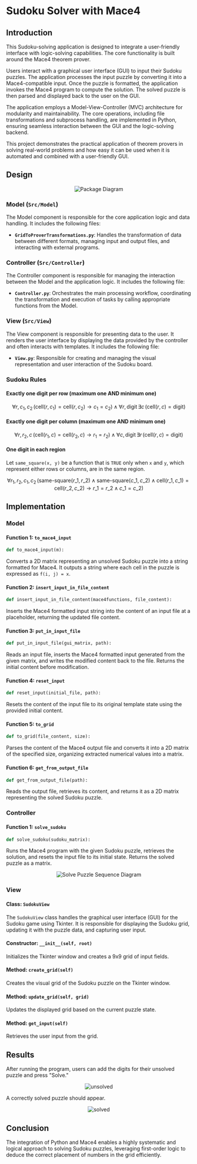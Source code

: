 # Sudoku Solver with Mace4

## Introduction
This Sudoku-solving application is designed to integrate a user-friendly interface with logic-solving capabilities. The core functionality is built around the Mace4 theorem prover.

Users interact with a graphical user interface (GUI) to input their Sudoku puzzles. The application processes the input puzzle by converting it into a Mace4-compatible input. Once the puzzle is formatted, the application invokes the Mace4 program to compute the solution. The solved puzzle is then parsed and displayed back to the user on the GUI.

The application employs a Model-View-Controller (MVC) architecture for modularity and maintainability. The core operations, including file transformations and subprocess handling, are implemented in Python, ensuring seamless interaction between the GUI and the logic-solving backend.

This project demonstrates the practical application of theorem provers in solving real-world problems and how easy it can be used when it is automated and combined with a user-friendly GUI.

## Design

<div align="center">
  <img src="https://github.com/user-attachments/assets/ce8f0457-2bd4-484a-844a-4154ed80fa7e" alt="Package Diagram">
</div>

### Model (`Src/Model`)

The Model component is responsible for the core application logic and data handling. It includes the following files:

- **`GridToProverTransformations.py`**: Handles the transformation of data between different formats, managing input and output files, and interacting with external programs.

### Controller (`Src/Controller`)

The Controller component is responsible for managing the interaction between the Model and the application logic. It includes the following file:

- **`Controller.py`**: Orchestrates the main processing workflow, coordinating the transformation and execution of tasks by calling appropriate functions from the Model.

### View (`Src/View`)

The View component is responsible for presenting data to the user. It renders the user interface by displaying the data provided by the controller and often interacts with templates. It includes the following file:

- **`View.py`**: Responsible for creating and managing the visual representation and user interaction of the Sudoku board.

### Sudoku Rules

#### Exactly one digit per row (maximum one AND minimum one)

$$
\forall r, c_1, c_2 \,  \big( \text{cell}(r, c_1) = \text{cell}(r, c_2) \rightarrow c_1 = c_2 \big) \land \forall r, \text{digit} \, \exists c \,  \big( \text{cell}(r, c) = \text{digit} \big)
$$

#### Exactly one digit per column (maximum one AND minimum one)

$$
\forall r, r_2, c \,  \big( \text{cell}(r_1, c) = \text{cell}(r_2, c) \rightarrow r_1 = r_2 \big) \land \forall c, \text{digit} \, \exists r \,  \big( \text{cell}(r, c) = \text{digit} \big)
$$

#### One digit in each region

Let `same_square(x, y)` be a function that is `TRUE` only when `x` and `y`, which represent either rows or columns, are in the same region.

$$
\forall r_1, r_2, c_1, c_2 \, \big( \text{same-square}(r\_1, r\_2) \land \text{same-square}(c\_1, c\_2) \land \text{cell}(r\_1, c\_1) = \text{cell}(r\_2, c\_2) \rightarrow r\_1 = r\_2 \land c\_1 = c\_2 \big)
$$


## Implementation

### Model

#### Function 1: `to_mace4_input`

```python
def to_mace4_input(m):
```

Converts a 2D matrix representing an unsolved Sudoku puzzle into a string formatted for Mace4. It outputs a string where each cell in the puzzle is expressed as `f(i, j) = x`.

#### Function 2: `insert_input_in_file_content`

```python
def insert_input_in_file_content(mace4functions, file_content):
```

Inserts the Mace4 formatted input string into the content of an input file at a placeholder, returning the updated file content.

#### Function 3: `put_in_input_file`

```python
def put_in_input_file(gui_matrix, path):
```

Reads an input file, inserts the Mace4 formatted input generated from the given matrix, and writes the modified content back to the file. Returns the initial content before modification.

#### Function 4: `reset_input`

```python
def reset_input(initial_file, path):
```

Resets the content of the input file to its original template state using the provided initial content.

#### Function 5: `to_grid`

```python
def to_grid(file_content, size):
```

Parses the content of the Mace4 output file and converts it into a 2D matrix of the specified size, organizing extracted numerical values into a matrix.

#### Function 6: `get_from_output_file`

```python
def get_from_output_file(path):
```

Reads the output file, retrieves its content, and returns it as a 2D matrix representing the solved Sudoku puzzle.

### Controller

#### Function 1: `solve_sudoku`

```python
def solve_sudoku(sudoku_matrix):
```

Runs the Mace4 program with the given Sudoku puzzle, retrieves the solution, and resets the input file to its initial state. Returns the solved puzzle as a matrix.

<div align="center">
  <img src="https://github.com/user-attachments/assets/14f882ae-750d-41f1-a98f-16c1b0fd79fe" alt="Solve Puzzle Sequence Diagram">
</div>


### View

#### Class: `SudokuView`

The `SudokuView` class handles the graphical user interface (GUI) for the Sudoku game using Tkinter. It is responsible for displaying the Sudoku grid, updating it with the puzzle data, and capturing user input.

#### Constructor: `__init__(self, root)`

Initializes the Tkinter window and creates a 9x9 grid of input fields.

#### Method: `create_grid(self)`

Creates the visual grid of the Sudoku puzzle on the Tkinter window.

#### Method: `update_grid(self, grid)`

Updates the displayed grid based on the current puzzle state.

#### Method: `get_input(self)`

Retrieves the user input from the grid.

## Results

After running the program, users can add the digits for their unsolved puzzle and press "Solve."

<div align="center">
  <img src="https://github.com/user-attachments/assets/88f842ff-1a43-4861-a71c-0ebf7e5f7bb5" alt="unsolved">
</div>

A correctly solved puzzle should appear.

<div align="center">
  <img src="https://github.com/user-attachments/assets/aadf83cd-e183-48c0-9eca-f36cfe39ebf4" alt="solved">
</div>

## Conclusion

The integration of Python and Mace4 enables a highly systematic and logical approach to solving Sudoku puzzles, leveraging first-order logic to deduce the correct placement of numbers in the grid efficiently.
